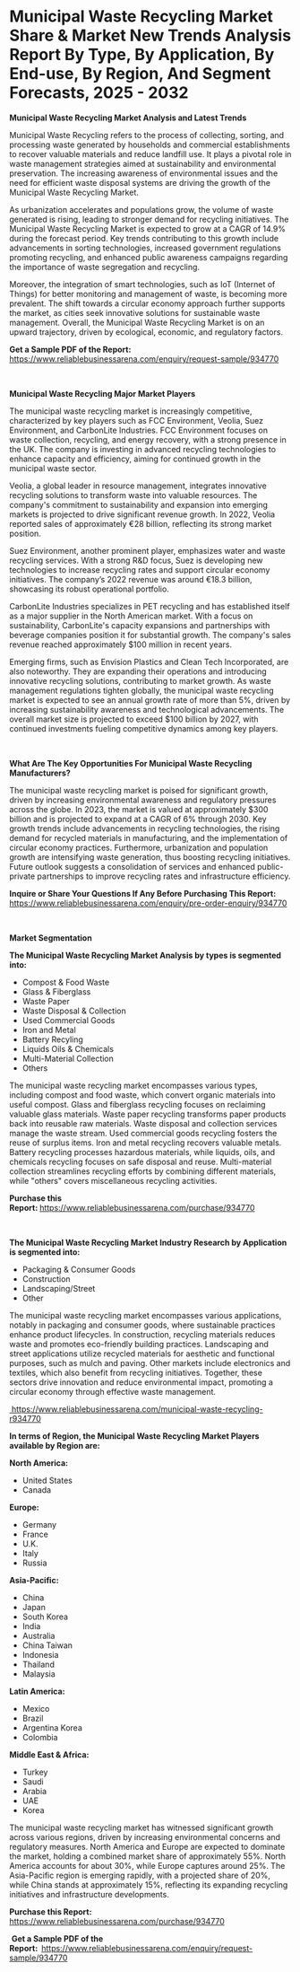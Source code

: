 <p><h1>Municipal Waste Recycling Market Share & Market New Trends Analysis Report By Type, By Application, By End-use, By Region, And Segment Forecasts, 2025 - 2032</h1></p><p><strong>Municipal Waste Recycling Market Analysis and Latest Trends</strong></p>
<p><p>Municipal Waste Recycling refers to the process of collecting, sorting, and processing waste generated by households and commercial establishments to recover valuable materials and reduce landfill use. It plays a pivotal role in waste management strategies aimed at sustainability and environmental preservation. The increasing awareness of environmental issues and the need for efficient waste disposal systems are driving the growth of the Municipal Waste Recycling Market.</p><p>As urbanization accelerates and populations grow, the volume of waste generated is rising, leading to stronger demand for recycling initiatives. The Municipal Waste Recycling Market is expected to grow at a CAGR of 14.9% during the forecast period. Key trends contributing to this growth include advancements in sorting technologies, increased government regulations promoting recycling, and enhanced public awareness campaigns regarding the importance of waste segregation and recycling.</p><p>Moreover, the integration of smart technologies, such as IoT (Internet of Things) for better monitoring and management of waste, is becoming more prevalent. The shift towards a circular economy approach further supports the market, as cities seek innovative solutions for sustainable waste management. Overall, the Municipal Waste Recycling Market is on an upward trajectory, driven by ecological, economic, and regulatory factors.</p></p>
<p><strong>Get a Sample PDF of the Report:&nbsp;</strong> <a href="https://www.reliablebusinessarena.com/enquiry/request-sample/934770?utm_campaign=3110&utm_medium=2&utm_source=Github&utm_content=ia&utm_term=18042025&utm_id=municipal-waste-recycling">https://www.reliablebusinessarena.com/enquiry/request-sample/934770</a></p>
<p>&nbsp;</p>
<p><strong>Municipal Waste Recycling Major Market Players</strong></p>
<p><p>The municipal waste recycling market is increasingly competitive, characterized by key players such as FCC Environment, Veolia, Suez Environment, and CarbonLite Industries. FCC Environment focuses on waste collection, recycling, and energy recovery, with a strong presence in the UK. The company is investing in advanced recycling technologies to enhance capacity and efficiency, aiming for continued growth in the municipal waste sector.</p><p>Veolia, a global leader in resource management, integrates innovative recycling solutions to transform waste into valuable resources. The company's commitment to sustainability and expansion into emerging markets is projected to drive significant revenue growth. In 2022, Veolia reported sales of approximately €28 billion, reflecting its strong market position.</p><p>Suez Environment, another prominent player, emphasizes water and waste recycling services. With a strong R&D focus, Suez is developing new technologies to increase recycling rates and support circular economy initiatives. The company’s 2022 revenue was around €18.3 billion, showcasing its robust operational portfolio.</p><p>CarbonLite Industries specializes in PET recycling and has established itself as a major supplier in the North American market. With a focus on sustainability, CarbonLite's capacity expansions and partnerships with beverage companies position it for substantial growth. The company's sales revenue reached approximately $100 million in recent years.</p><p>Emerging firms, such as Envision Plastics and Clean Tech Incorporated, are also noteworthy. They are expanding their operations and introducing innovative recycling solutions, contributing to market growth. As waste management regulations tighten globally, the municipal waste recycling market is expected to see an annual growth rate of more than 5%, driven by increasing sustainability awareness and technological advancements. The overall market size is projected to exceed $100 billion by 2027, with continued investments fueling competitive dynamics among key players.</p></p>
<p>&nbsp;</p>
<p><strong>What Are The Key Opportunities For Municipal Waste Recycling Manufacturers?</strong></p>
<p><p>The municipal waste recycling market is poised for significant growth, driven by increasing environmental awareness and regulatory pressures across the globe. In 2023, the market is valued at approximately $300 billion and is projected to expand at a CAGR of 6% through 2030. Key growth trends include advancements in recycling technologies, the rising demand for recycled materials in manufacturing, and the implementation of circular economy practices. Furthermore, urbanization and population growth are intensifying waste generation, thus boosting recycling initiatives. Future outlook suggests a consolidation of services and enhanced public-private partnerships to improve recycling rates and infrastructure efficiency.</p></p>
<p><strong>Inquire or Share Your Questions If Any Before Purchasing This Report:</strong> <a href="https://www.reliablebusinessarena.com/enquiry/pre-order-enquiry/934770?utm_campaign=3110&utm_medium=2&utm_source=Github&utm_content=ia&utm_term=18042025&utm_id=municipal-waste-recycling">https://www.reliablebusinessarena.com/enquiry/pre-order-enquiry/934770</a></p>
<p>&nbsp;</p>
<p><strong>Market Segmentation</strong></p>
<p><strong>The Municipal Waste Recycling Market Analysis by types is segmented into:</strong></p>
<p><ul><li>Compost & Food Waste</li><li>Glass & Fiberglass</li><li>Waste Paper</li><li>Waste Disposal & Collection</li><li>Used Commercial Goods</li><li>Iron and Metal</li><li>Battery Recyling</li><li>Liquids Oils & Chemicals</li><li>Multi-Material Collection</li><li>Others</li></ul></p>
<p><p>The municipal waste recycling market encompasses various types, including compost and food waste, which convert organic materials into useful compost. Glass and fiberglass recycling focuses on reclaiming valuable glass materials. Waste paper recycling transforms paper products back into reusable raw materials. Waste disposal and collection services manage the waste stream. Used commercial goods recycling fosters the reuse of surplus items. Iron and metal recycling recovers valuable metals. Battery recycling processes hazardous materials, while liquids, oils, and chemicals recycling focuses on safe disposal and reuse. Multi-material collection streamlines recycling efforts by combining different materials, while "others" covers miscellaneous recycling activities.</p></p>
<p><strong>Purchase this Report:&nbsp;</strong><a href="https://www.reliablebusinessarena.com/purchase/934770?utm_campaign=3110&utm_medium=2&utm_source=Github&utm_content=ia&utm_term=18042025&utm_id=municipal-waste-recycling">https://www.reliablebusinessarena.com/purchase/934770</a></p>
<p>&nbsp;</p>
<p><strong>The Municipal Waste Recycling Market Industry Research by Application is segmented into:</strong></p>
<p><ul><li>Packaging & Consumer Goods</li><li>Construction</li><li>Landscaping/Street</li><li>Other</li></ul></p>
<p><p>The municipal waste recycling market encompasses various applications, notably in packaging and consumer goods, where sustainable practices enhance product lifecycles. In construction, recycling materials reduces waste and promotes eco-friendly building practices. Landscaping and street applications utilize recycled materials for aesthetic and functional purposes, such as mulch and paving. Other markets include electronics and textiles, which also benefit from recycling initiatives. Together, these sectors drive innovation and reduce environmental impact, promoting a circular economy through effective waste management.</p></p>
<p><a href="https://www.reliablebusinessarena.com/municipal-waste-recycling-r934770?utm_campaign=3110&utm_medium=2&utm_source=Github&utm_content=ia&utm_term=18042025&utm_id=municipal-waste-recycling">&nbsp;https://www.reliablebusinessarena.com/municipal-waste-recycling-r934770</a></p>
<p><strong>In terms of Region, the Municipal Waste Recycling Market Players available by Region are:</strong></p>
<p>
    <p> <strong> North America: </strong>
        <ul>
            <li>United States</li>
            <li>Canada</li>
        </ul>
        </p> 
    <p> <strong> Europe: </strong>
        <ul>
            <li>Germany</li>
            <li>France</li>
            <li>U.K.</li>
            <li>Italy</li>
            <li>Russia</li>
        </ul>
        </p> 
    <p> <strong> Asia-Pacific: </strong>
        <ul>
            <li>China</li>
            <li>Japan</li>
            <li>South Korea</li>
            <li>India</li>
            <li>Australia</li>
            <li>China Taiwan</li>
            <li>Indonesia</li>
            <li>Thailand</li>
            <li>Malaysia</li>
        </ul>
        </p> 
    <p> <strong> Latin America: </strong>
        <ul>
            <li>Mexico</li>
            <li>Brazil</li>
            <li>Argentina Korea</li>
            <li>Colombia</li>
        </ul>
        </p> 
    <p> <strong> Middle East & Africa: </strong>
        <ul>
            <li>Turkey</li>
            <li>Saudi</li>
            <li>Arabia</li>
            <li>UAE</li>
            <li>Korea</li>
        </ul>
    </p>
    </p>
<p><p>The municipal waste recycling market has witnessed significant growth across various regions, driven by increasing environmental concerns and regulatory measures. North America and Europe are expected to dominate the market, holding a combined market share of approximately 55%. North America accounts for about 30%, while Europe captures around 25%. The Asia-Pacific region is emerging rapidly, with a projected share of 20%, while China stands at approximately 15%, reflecting its expanding recycling initiatives and infrastructure developments.</p></p>
<p><strong>Purchase this Report: </strong><a href="https://www.reliablebusinessarena.com/purchase/934770?utm_campaign=3110&utm_medium=2&utm_source=Github&utm_content=ia&utm_term=18042025&utm_id=municipal-waste-recycling">https://www.reliablebusinessarena.com/purchase/934770</a></p>
<p>&nbsp;<strong>Get a Sample PDF of the Report:&nbsp;&nbsp;</strong><a href="https://www.reliablebusinessarena.com/enquiry/request-sample/934770?utm_campaign=3110&utm_medium=2&utm_source=Github&utm_content=ia&utm_term=18042025&utm_id=municipal-waste-recycling">https://www.reliablebusinessarena.com/enquiry/request-sample/934770</a></p>
<p><strong></strong></p>
<p><p></p><p></p><p></p></p>